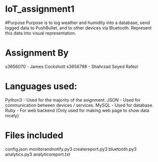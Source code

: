 # IoT_assignment1



#Purpose
Purpose is to log weather and humidity into a database, send logged data to PushBullet, and to other devices via Bluetooth.
Represent this data into visual representation.


# Assignment By
s3656070 - James Cockshott
s3656798 - Shahrzad Seyed Rafezi

# Languages used:
Python3 - Used for the majority of the asignment.
JSON - Used for communication between devices / services.
MySQL - Used for database.
Ruby - For web backend (Only used for making web page to show data nicely)

# Files included
config.json
monitorandnotify.py3
createreport.py3
bluetooth.py3
analytics.py3
analyticsreport.txt



